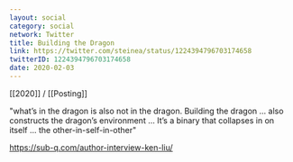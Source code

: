 ```yaml
---
layout: social
category: social
network: Twitter
title: Building the Dragon
link: https://twitter.com/steinea/status/1224394796703174658
twitterID: 1224394796703174658
date: 2020-02-03
---
```


[[2020]] / [[Posting]]

"what’s in the dragon is also not in the dragon. Building the dragon ... also constructs the dragon’s environment ... It’s a binary that collapses in on itself ... the other-in-self-in-other"

<https://sub-q.com/author-interview-ken-liu/>
